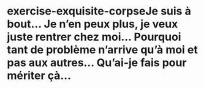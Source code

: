 # exercise-exquisite-corpseJe suis à bout… Je n’en peux plus, je veux juste rentrer chez moi… Pourquoi tant de problème n’arrive qu’à moi et pas aux autres… Qu’ai-je fais pour mériter çà… 
